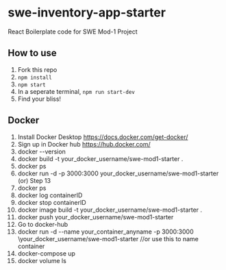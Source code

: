 # swe-inventory-app-starter
React Boilerplate code for SWE Mod-1 Project

## How to use 
1. Fork this repo
2. `npm install`
3. `npm start`
4. In a seperate terminal, `npm run start-dev`
5. Find your bliss!

## Docker 
1. Install Docker Desktop https://docs.docker.com/get-docker/ 
2. Sign up in Docker hub https://hub.docker.com/
3. docker --version
4. docker build -t your_docker_username/swe-mod1-starter .
5. docker ps
6. docker run -d -p 3000:3000 your_docker_username/swe-mod1-starter (or) Step 13 
7. docker ps
8. docker log containerID
9. docker stop containerID
10. docker image build -t your_docker_username/swe-mod1-starter .
11. docker push your_docker_username/swe-mod1-starter
12. Go to docker-hub 
13. docker run -d --name your_container_anyname -p 3000:3000 \your_docker_username/swe-mod1-starter //or use this to name container 
14. docker-compose up
15. docker volume ls

